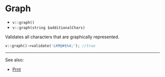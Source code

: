 # Graph

- `v::graph()`
- `v::graph(string $additionalChars)`

Validates all characters that are graphically represented.

```php
v::graph()->validate('LKM@#$%4;'); //true
```

***
See also:

  * [Prnt](Prnt.md)
